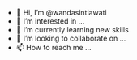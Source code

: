 - 👋 Hi, I’m @wandasintiawati
- 👀 I’m interested in ...
- 🌱 I’m currently learning new skills
- 💞️ I’m looking to collaborate on ...
- 📫 How to reach me ...

<!---
wandasintiawati/wandasintiawati is a ✨ special ✨ repository because its `README.md` (this file) appears on your GitHub profile.
You can click the Preview link to take a look at your changes.
--->
